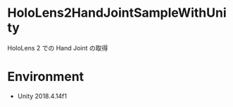 # HoloLens2HandJointSampleWithUnity
HoloLens 2 での Hand Joint の取得

# Environment
- Unity 2018.4.14f1
